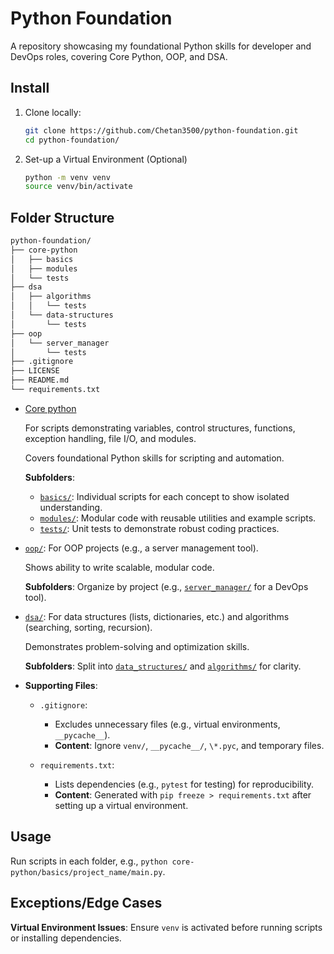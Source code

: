 # Python Foundation

A repository showcasing my foundational Python skills for developer and DevOps roles, covering Core Python, OOP, and DSA.

## Install

1. Clone locally:

   ```sh
   git clone https://github.com/Chetan3500/python-foundation.git
   cd python-foundation/
   ```

2. Set-up a Virtual Environment (Optional)

   ```sh
   python -m venv venv
   source venv/bin/activate
   ```

## Folder Structure

```txt
python-foundation/
├── core-python
│   ├── basics
│   ├── modules
│   └── tests
├── dsa
│   ├── algorithms
│   │   └── tests
│   └── data-structures
│       └── tests
├── oop
│   └── server_manager
│       └── tests
├── .gitignore
├── LICENSE
├── README.md
└── requirements.txt
```

- [Core python](./core-python/)

  For scripts demonstrating variables, control structures, functions, exception handling, file I/O, and modules.

  Covers foundational Python skills for scripting and automation.

  **Subfolders**:

  - [`basics/`](./core-python/basics/): Individual scripts for each concept to show isolated understanding.
  - [`modules/`](./core-python/modules/): Modular code with reusable utilities and example scripts.
  - [`tests/`](./core-python/tests/): Unit tests to demonstrate robust coding practices.

- [`oop/`](./oop/): For OOP projects (e.g., a server management tool).

  Shows ability to write scalable, modular code.

  **Subfolders**: Organize by project (e.g., [`server_manager/`](./oop/server_manager/) for a DevOps tool).

- [`dsa/`](./dsa/): For data structures (lists, dictionaries, etc.) and algorithms (searching, sorting, recursion).

  Demonstrates problem-solving and optimization skills.

  **Subfolders**: Split into [`data_structures/`](./dsa/data-structures/) and [`algorithms/`](./dsa/algorithms/) for clarity.

- **Supporting Files**:

  - `.gitignore`:

    - Excludes unnecessary files (e.g., virtual environments, `__pycache__`).
    - **Content**: Ignore `venv/`, `__pycache__/`, `\*.pyc`, and temporary files.

  - `requirements.txt`:

    - Lists dependencies (e.g., `pytest` for testing) for reproducibility.
    - **Content**: Generated with `pip freeze > requirements.txt` after setting up a virtual environment.

## Usage

Run scripts in each folder, e.g., `python core-python/basics/project_name/main.py`.

## Exceptions/Edge Cases

**Virtual Environment Issues**: Ensure `venv` is activated before running scripts or installing dependencies.

